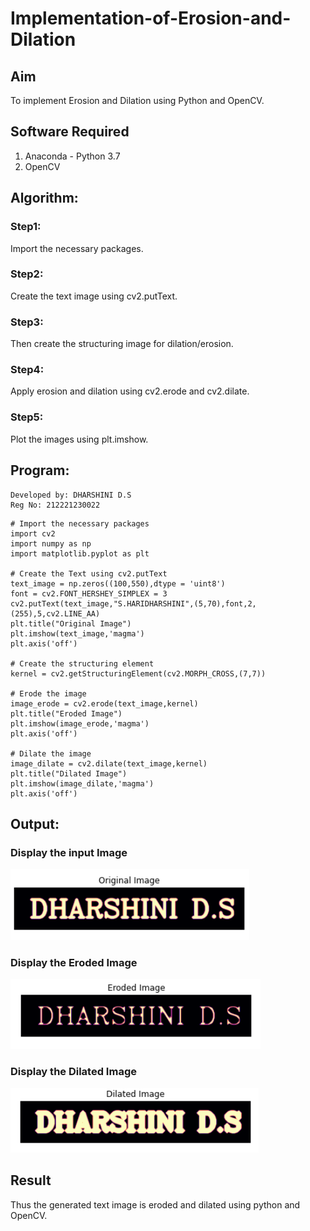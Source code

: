 # Implementation-of-Erosion-and-Dilation
## Aim
To implement Erosion and Dilation using Python and OpenCV.
## Software Required
1. Anaconda - Python 3.7
2. OpenCV
## Algorithm:
### Step1:

Import the necessary packages.
<br>
### Step2:

Create the text image using cv2.putText.
<br>

### Step3:

Then create the structuring image for dilation/erosion.
<br>

### Step4:

Apply erosion and dilation using cv2.erode and cv2.dilate.
<br>

### Step5:

Plot the images using plt.imshow.
<br>

 
## Program:

```
Developed by: DHARSHINI D.S
Reg No: 212221230022
```

```
# Import the necessary packages
import cv2
import numpy as np
import matplotlib.pyplot as plt

# Create the Text using cv2.putText
text_image = np.zeros((100,550),dtype = 'uint8')
font = cv2.FONT_HERSHEY_SIMPLEX = 3
cv2.putText(text_image,"S.HARIDHARSHINI",(5,70),font,2,(255),5,cv2.LINE_AA)
plt.title("Original Image")
plt.imshow(text_image,'magma')
plt.axis('off')

# Create the structuring element
kernel = cv2.getStructuringElement(cv2.MORPH_CROSS,(7,7))

# Erode the image
image_erode = cv2.erode(text_image,kernel)
plt.title("Eroded Image")
plt.imshow(image_erode,'magma')
plt.axis('off')

# Dilate the image
image_dilate = cv2.dilate(text_image,kernel)
plt.title("Dilated Image")
plt.imshow(image_dilate,'magma')
plt.axis('off')

```
## Output:

### Display the input Image

![output](./1.png)


### Display the Eroded Image

![output](./2.png)


### Display the Dilated Image

![output](./3.png)


## Result
Thus the generated text image is eroded and dilated using python and OpenCV.
